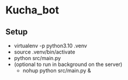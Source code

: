 # Kucha_bot

## Setup

- virtualenv -p python3.10 .venv
- source .venv/bin/activate 
- python src/main.py
- (optional to run in background on the server) 
  - nohup python src/main.py &